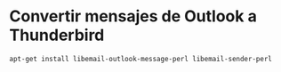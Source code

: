 # Convertir mensajes de Outlook a Thunderbird


    apt-get install libemail-outlook-message-perl libemail-sender-perl

